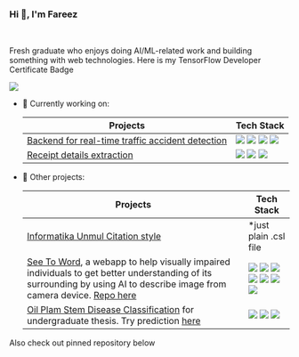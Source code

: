 ### Hi 👋, I'm Fareez

<br>

Fresh graduate who enjoys doing AI/ML-related work and building something with web technologies. Here is my TensorFlow Developer Certificate Badge

[![](https://api.accredible.com/v1/frontend/credential_website_embed_image/badge/85569553)](https://www.credential.net/2da6db1c-3874-469f-a7f0-dedeaff8d09a)

- 🌱 Currently working on:

  | Projects | Tech Stack |
  | --- | --- |
  | [Backend for real-time traffic accident detection](https://github.com/zeerafle/cctv-inference) | ![](https://img.shields.io/badge/Python-FFD43B?style=for-the-badge&logo=python&logoColor=blue) ![](https://img.shields.io/badge/Flask-000000?style=for-the-badge&logo=flask&logoColor=white) ![](https://img.shields.io/badge/OpenCV-27338e?style=for-the-badge&logo=OpenCV&logoColor=white) ![](https://img.shields.io/badge/TensorFlow-FF6F00?style=for-the-badge&logo=tensorflow&logoColor=white) |
  | [Receipt details extraction](https://deepnote.com/workspace/receipt-extraction-655c3784-7bb6-4f0e-bf74-ac8f57686f14/project/Model-building-571d92f5-9fc5-4657-b487-9354bf0502cd/notebook/Fine-tune-ef8d42e8c32b4bf5ac653b597a381432) | ![](https://img.shields.io/badge/Python-FFD43B?style=for-the-badge&logo=python&logoColor=blue) ![](https://img.shields.io/badge/HuggingFace-ffde34?style=for-the-badge) ![](https://img.shields.io/badge/Deepnote-3793EF?style=for-the-badge&logo=Deepnote&logoColor=white) |

- 📌 Other projects:

  | Projects | Tech Stack |
  | --- | --- |
  | [Informatika Unmul Citation style](https://github.com/zeerafle/if-citation-style) | *just plain .csl file |
  | [See To Word](seetoword.pages.dev), a webapp to help visually impaired individuals to get better understanding of its surrounding by using AI to describe image from camera device. [Repo here](https://github.com/zeerafle/see-to-word) | ![](https://img.shields.io/badge/Vue%20js-35495E?style=for-the-badge&logo=vuedotjs&logoColor=4FC08D) ![](https://img.shields.io/badge/Cloudflare%20Pages-F38020?style=for-the-badge&logo=Cloudflare%20Pages&logoColor=white) ![](https://img.shields.io/badge/Fly.io-7B3FE4?style=for-the-badge) ![](https://img.shields.io/badge/HuggingFace-ffde34?style=for-the-badge) ![](https://img.shields.io/badge/DeepL-0F2B46?style=for-the-badge&logo=deepl) ![](https://img.shields.io/badge/Node%20js-339933?style=for-the-badge&logo=nodedotjs&logoColor=white) ![](https://img.shields.io/badge/Express%20js-000000?style=for-the-badge&logo=express&logoColor=white) |
  | [Oil Plam Stem Disease Classification](https://github.com/zeerafle/oil-palm-stem) for undergraduate thesis. Try prediction [here](https://oil-palm-stem-prediction.fly.dev) | ![](https://img.shields.io/badge/Python-FFD43B?style=for-the-badge&logo=python&logoColor=blue) ![](https://img.shields.io/badge/scikit_learn-F7931E?style=for-the-badge&logo=scikit-learn&logoColor=white) ![](https://img.shields.io/badge/TensorFlow-FF6F00?style=for-the-badge&logo=tensorflow&logoColor=white)|

Also check out pinned repository below
